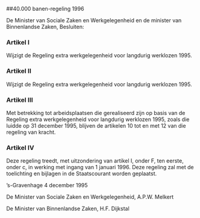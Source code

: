 <meta http-equiv='Content-Type' content='text/html; charset=utf-8' />

##40.000 banen-regeling 1996

De Minister van Sociale Zaken en Werkgelegenheid en de minister van Binnenlandse Zaken,  Besluiten:    

### Artikel  I  

Wijzigt de Regeling extra werkgelegenheid voor langdurig werklozen 1995. 

### Artikel  II  

Wijzigt de Regeling extra werkgelegenheid voor langdurig werklozen 1995. 

### Artikel  III  

Met betrekking tot arbeidsplaatsen die gerealiseerd zijn op basis van de Regeling extra werkgelegenheid voor langdurig werklozen 1995, zoals die luidde op 31 december 1995, blijven de artikelen 10 tot en met 12 van die regeling van kracht. 

### Artikel  IV  

Deze regeling treedt, met uitzondering van artikel I, onder F, ten eerste, onder c, in werking met ingang van 1 januari 1996. 
Deze regeling zal met de toelichting en bijlagen in de Staatscourant worden geplaatst.   

’s-Gravenhage 
4 december 1995    

De 
Minister van Sociale Zaken en Werkgelegenheid, 
A.P.W. Melkert  

De 
Minister van Binnenlandse Zaken, 
H.F. Dijkstal      
